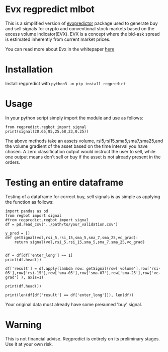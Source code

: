 # Evx regpredict mlbot

This is a simplified version of [evxpredictor](https://pypi.org/project/evxpredictor/) package used to generate buy and sell signals for crypto and conventional stock markets based on the excess volume indicator(EVX). EVX is a concept where the bid-ask spread is estimated inherently from current market prices. 

You can read more about Evx in the whitepaper [here](https://www.researchgate.net/publication/345313655_DeFiPaper)  
# Installation
Install regpredict with `python3 -m pip install regpredict`  
# Usage

In your python script simply import the module and use as follows:

```  
from regpredict.regbot import signal
print(signal(20,65,85,25,68,23,0.25))
```
The above methods take an assets volume, rsi5,rsi15,sma5,sma7,sma25,and the volume gradient of the asset based on the time interval you have chosen. A zero classification output would instruct the user to sell, while one output means don't sell or buy if the asset is not already present in the orders.  

# Testing an entire dataframe
Testing of a dataframe for correct buy, sell signals is as simple as applying the function as follows:  

```
import pandas as pd
from regbot import signal
#from regpredict.regbot import signal
df = pd.read_csv('../path/to/your_validation.csv')

y_pred = []
def getSignal(vol,rsi_5,rsi_15,sma_5,sma_7,sma_25,vc_grad):
    return signal(vol,rsi_5,rsi_15,sma_5,sma_7,sma_25,vc_grad)


df = df[df['enter_long'] == 1]
print(df.head())

df['result'] = df.apply(lambda row: getSignal(row['volume'],row['rsi-05'],row['rsi-15'],row['sma-05'],row['sma-07'],row['sma-25'],row['vc-grad'] ), axis=1)

print(df.head())

print(len(df[df['result'] == df['enter_long']]), len(df))

```

Your original data must already have some presumed 'buy' signal.

# Warning
This is not financial advise. Regpredict is entirely on its preliminary stages. Use it at your own risk.
